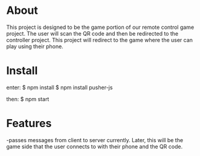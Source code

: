 # About

This project is designed to be the game portion of our remote control game project. The user will scan the QR code and then be redirected to the controller project. This project
will redirect to the game where the user can play using their phone.

# Install

enter:
$ npm install
$ npm install pusher-js

then:
$ npm start

# Features

-passes messages from client to server currently. Later, this will be the game side that the user connects to with their phone and the QR code.
